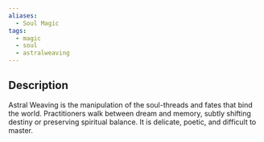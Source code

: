 ```yaml
---
aliases:
  - Soul Magic
tags:
  - magic
  - soul
  - astralweaving
---
```

## Description
Astral Weaving is the manipulation of the soul-threads and fates that bind the world. Practitioners walk between dream and memory, subtly shifting destiny or preserving spiritual balance. It is delicate, poetic, and difficult to master.

